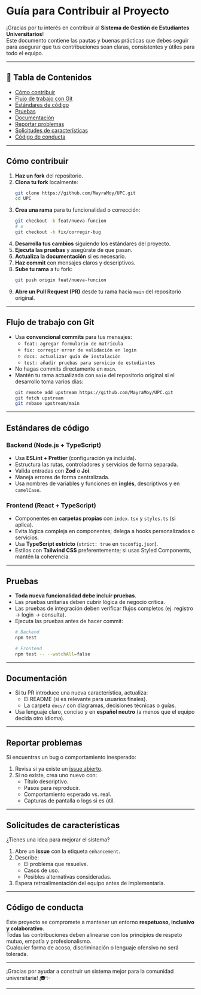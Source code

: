 # Guía para Contribuir al Proyecto

¡Gracias por tu interés en contribuir al **Sistema de Gestión de Estudiantes Universitarios**!  
Este documento contiene las pautas y buenas prácticas que debes seguir para asegurar que tus contribuciones sean claras, consistentes y útiles para todo el equipo.

---

## 📌 Tabla de Contenidos

- [Cómo contribuir](#cómo-contribuir)
- [Flujo de trabajo con Git](#flujo-de-trabajo-con-git)
- [Estándares de código](#estándares-de-código)
- [Pruebas](#pruebas)
- [Documentación](#documentación)
- [Reportar problemas](#reportar-problemas)
- [Solicitudes de características](#solicitudes-de-características)
- [Código de conducta](#código-de-conducta)

---

## Cómo contribuir

1. **Haz un fork** del repositorio.
2. **Clona tu fork** localmente:
   ```bash
   git clone https://github.com/MayraMoy/UPC.git
   cd UPC
   ```
3. **Crea una rama** para tu funcionalidad o corrección:
   ```bash
   git checkout -b feat/nueva-funcion
   # o
   git checkout -b fix/corregir-bug
   ```
4. **Desarrolla tus cambios** siguiendo los estándares del proyecto.
5. **Ejecuta las pruebas** y asegúrate de que pasan.
6. **Actualiza la documentación** si es necesario.
7. **Haz commit** con mensajes claros y descriptivos.
8. **Sube tu rama** a tu fork:
   ```bash
   git push origin feat/nueva-funcion
   ```
9. **Abre un Pull Request (PR)** desde tu rama hacia `main` del repositorio original.

---

## Flujo de trabajo con Git

- Usa **convencional commits** para tus mensajes:
  - `feat: agregar formulario de matrícula`
  - `fix: corregir error de validación en login`
  - `docs: actualizar guía de instalación`
  - `test: añadir pruebas para servicio de estudiantes`
- No hagas commits directamente en `main`.
- Mantén tu rama actualizada con `main` del repositorio original si el desarrollo toma varios días:
  ```bash
  git remote add upstream https://github.com/MayraMoy/UPC.git
  git fetch upstream
  git rebase upstream/main
  ```

---

## Estándares de código

### Backend (Node.js + TypeScript)
- Usa **ESLint + Prettier** (configuración ya incluida).
- Estructura las rutas, controladores y servicios de forma separada.
- Valida entradas con **Zod** o **Joi**.
- Maneja errores de forma centralizada.
- Usa nombres de variables y funciones en **inglés**, descriptivos y en `camelCase`.

### Frontend (React + TypeScript)
- Componentes en **carpetas propias** con `index.tsx` y `styles.ts` (si aplica).
- Evita lógica compleja en componentes; delega a hooks personalizados o servicios.
- Usa **TypeScript estricto** (`strict: true` en `tsconfig.json`).
- Estilos con **Tailwind CSS** preferentemente; si usas Styled Components, mantén la coherencia.

---

## Pruebas

- **Toda nueva funcionalidad debe incluir pruebas**.
- Las pruebas unitarias deben cubrir lógica de negocio crítica.
- Las pruebas de integración deben verificar flujos completos (ej. registro → login → consulta).
- Ejecuta las pruebas antes de hacer commit:
  ```bash
  # Backend
  npm test

  # Frontend
  npm test -- --watchAll=false
  ```

---

## Documentación

- Si tu PR introduce una nueva característica, actualiza:
  - El README (si es relevante para usuarios finales).
  - La carpeta `docs/` con diagramas, decisiones técnicas o guías.
- Usa lenguaje claro, conciso y en **español neutro** (a menos que el equipo decida otro idioma).

---

## Reportar problemas

Si encuentras un bug o comportamiento inesperado:

1. Revisa si ya existe un [issue abierto](https://github.com/MayraMoy/UPC/issues).
2. Si no existe, crea uno nuevo con:
   - Título descriptivo.
   - Pasos para reproducir.
   - Comportamiento esperado vs. real.
   - Capturas de pantalla o logs si es útil.

---

## Solicitudes de características

¿Tienes una idea para mejorar el sistema?

1. Abre un **issue** con la etiqueta `enhancement`.
2. Describe:
   - El problema que resuelve.
   - Casos de uso.
   - Posibles alternativas consideradas.
3. Espera retroalimentación del equipo antes de implementarla.

---

## Código de conducta

Este proyecto se compromete a mantener un entorno **respetuoso, inclusivo y colaborativo**.  
Todas las contribuciones deben alinearse con los principios de respeto mutuo, empatía y profesionalismo.  
Cualquier forma de acoso, discriminación o lenguaje ofensivo no será tolerada.

---

¡Gracias por ayudar a construir un sistema mejor para la comunidad universitaria! 🎓✨

--- 